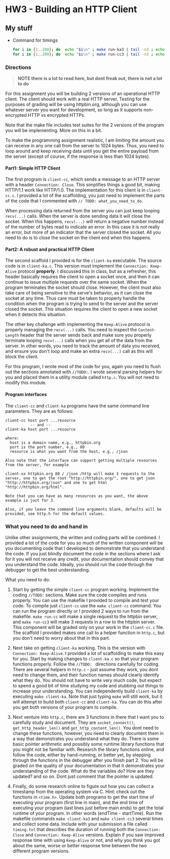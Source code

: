 # HW3 - Building an HTTP Client

## My stuff
- Command for timings 
  ```bash
  for i in {1..200}; do  echo "$i\n" ; make run-ka3 | tail -n3 ; echo "----------------------------------------------------------------\n" ; done > timing_keepalive.txt
  for i in {1..200}; do  echo "$i\n" ; make run-cc3 | tail -n3 ; echo "----------------------------------------------------------------\n" ; done > timing_close.txt

  ```


### Directions

>**NOTE there is a lot to read here, but dont freak out, there is not a lot to do**

For this assignment you will be building 2 versions of an operational HTTP client.  The client should work with a real HTTP server. Testing for the purposes of grading will be using httpbin.org, although you can use whatever server you want for development, so long as it supports non-encrypted HTTP vs encrypted HTTPs.

Note that the make file includes test suites for the 2 versions of the program you will be implementing.  More on this in a bit.

To make the programming assignment realistic, I am limiting the amount you can receive in any one call from the server to 1024 bytes.  Thus, you need to loop around and keep receiving data until you get the entire payload from the server (except of course, if the response is less than 1024 bytes). 

#### Part1: Simple HTTP Client
The first program is `client-cc`, which sends a message to an HTTP server with a header `Connection: Close`.  This simplifies things a good bit, making HTTP/1.1 work like HTTP/1.0.  The implementation for this client is in `client-cc.c`.  I provided a lot of the scaffolding, you just need to implement the parts of the code that I commented with `// TODO: what_you_need_to_do`.

When processing data returned from the server you can just keep looping `recv(...)` calls.  When the server is done sending data it will close the socket.  When this happens, `recv(...)` will return a negative number instead of the number of bytes read to indicate an error. In this case it is not really an error, but more of an indicator that the server closed the socket.  All you need to do is to close the socket on the client end when this happens. 

#### Part2: A robust and practical HTTP Client
The second scaffold I provided is for the `client-ka` executable.  The source code is in `client-ka.c`.  This version must implement the `Connection: Keep-Alive` protocol **properly**.  I discussed this in class, but as a refresher, this header basically requires the client to open a socket once, and then it can continue to issue multiple requests over the same socket.  When the program terminates the socket should close.  However, the client must also take care of being sensitive to the serve's behavior, as it can close the socket at any time.  Thus care must be taken to properly handle the condition when the program is trying to send to the server and the server closed the socket.  This situation requires the client to open a new socket when it detects this situation. 

The other key challenge with implementing the `Keep-Alive` protocol is properly managing the `recv(...)` calls.  You need to inspect the `Content-Length` header that the server sends back and make sure you properly terminate looping `recv(...)` calls when you get all of the data from the server.  In other words, you need to track the amount of data you received, and ensure you don't loop and make an extra `recv(...)` call as this will block the client. 

For this program, I wrote most of the code for you, again you need to flush out the sections annotated with `//TODO:`. I wrote several parsing helpers for you and placed them in a utility module called `http.c`. You will not need to modify this module. 

#### Program interfaces
The `client-cc` and `client-ka` programs have the same command line parameters. They are as follows:

```
client-cc host port ...resource
           -- and --
client-ka host port ...resource

where: 
  host is a domain name, e.g., httpbin.org
  port is the port number, e.g., 80
  resource is what you want from the host, e.g., /json

Also note that the interface can support getting multiple resources from the server, for example

client-xx httpbin.org 80 / /json /http will make 3 requests to the server, one to get the root "http://httpbin.org/", one to get json "http://httpbin.org/json" and one to get html "http://httpbin.org/html".  

Note that you can have as many resources as you want, the above example is just for 3.

Also, if you leave the command line arguments blank, defaults will be provided, see http.h for the default values.
```

### What you need to do and hand in
Unlike other assignments, the written and coding parts will be combined.  I provided a lot of the code for you so much of the written component will be you documenting code that I developed to demonstrate that you understand the code.  If you just blindly document the code in the sections where I ask for it you will not receive any credit, your documentation should convey that you understand the code.  Ideally, you should run the code through the debugger to get the best understanding.

What you need to do:
1. Start by getting the simple `client-cc` program working.  Implement the coding `//TODO:` sections.  Make sure the code compiles and runs properly.  You can use the makefile I provided to compile and test your code.  To compile just `client-cc` use the `make client-cc` command.  You can run the program directly or I provided 2 ways to run from the makefile.  `make run-cc` will make a single request to the httpbin server, and `make run-cc3` will make 3 requests in a row to the httpbin server.  This component will be graded only on your work in the `client-cc.c` file. The scaffold I provided makes one call to a helper function in `http.c`, but you don't need to worry about that in this part. 

2. Next take on getting `client-ka` working.  This is the version with `Connection: Keep-Alive`.  I provided a lot of scaffolding to make this easy for you.  Start by making changes to `client-ka.c` so that your program functions properly.  Follow the `//TODO: ` directions carefully for coding.  There are several helpers in `http.c` - just assume they work, you dont need to change them, and their function names should clearly identify what they do.  You should not have to write very much code, but expect to spend a good bit of time studying my code and stubbing out things to increase your understanding. You can independently build `client-ka` by executing `make client-ka`. Note that just typing `make` will still work, but it will attempt to build both `client-cc` and `client-ka`.  You can do this after you get both versions of your program to compile. 

3. Next venture into `http.c`, there are 3 functions in there that I want you to carefully study and document.  They are `socket_connect()`, `get_http_header_len()` and `get_http_content_len()`.  You dont need to change these functions, however, you need to clearly document them in a way that demonstrates you understand what they do.  There is some basic pointer arithmetic and possibly some runtime library functions that you might not be familiar with.  Research the library functions online, and follow the code, either by hand-running, or better yet, by stepping through the functions in the debugger after you finish part 2.  You will be graded on the quality of your documentation in that it demonstrates your understanding of the code.  What do the variables do? How are they updated?  and so on.  Dont just comment that the pointer is updated. 

4. Finally, do some research online to figure out how you can collect a timestamp from the operating system via C.  Hint: check out the functions in `<time.h>`.  Update both programs to get the start time of executing your program (first line in main), and the end time of executing your program (last lines just before main ends) to get the total runtime of your program. In other words (endTime - startTime).  Run the makefile commands `make client-ka3` and `make client-cc3` several times and collect some data.  Include with your submission a file called `timing.txt` that describes the duration of running both the `Connection: Close` and `Connection: Keep-Alive` versions. Explain if you saw improved response time with using `Keep-Alive` or not, and why you think you got about the same, worse or better response time between the two different program versions.    




